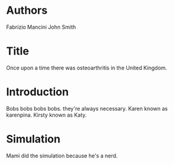 # Authors

Fabrizio Mancini
John Smith

# Title

Once upon a time there was osteoarthritis in the United Kingdom.

# Introduction

Bobs bobs bobs bobs.
they're always necessary.
Karen known as karenpina.
Kirsty known as Katy.

# Simulation

Mami did the simulation because he's a nerd.

